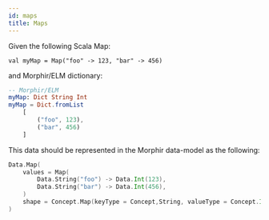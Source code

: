 ```yaml
---
id: maps
title: Maps
---
```

Given the following Scala Map:
```scala// Scala
val myMap = Map("foo" -> 123, "bar" -> 456)
```
and Morphir/ELM dictionary:
```elm
-- Morphir/ELM
myMap: Dict String Int
myMap = Dict.fromList
    [
        ("foo", 123),
        ("bar", 456)
    ]
```

This data should be represented in the Morphir data-model as the following:
```scala
Data.Map(
    values = Map(
        Data.String("foo") -> Data.Int(123),
        Data.String("bar") -> Data.Int(456),
    )
    shape = Concept.Map(keyType = Concept,String, valueType = Concept.Int)
)
```
